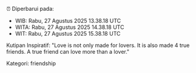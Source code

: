 ⏰ Diperbarui pada:
- WIB: Rabu, 27 Agustus 2025 13.38.18 UTC
- WITA: Rabu, 27 Agustus 2025 14.38.18 UTC
- WIT: Rabu, 27 Agustus 2025 15.38.18 UTC

Kutipan Inspiratif:
"Love is not only made for lovers. It is also made 4 true friends. A true friend can love more than a lover."


Kategori: friendship

